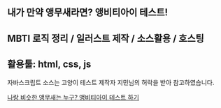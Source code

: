 내가 만약 앵무새라면? 앵비티아이 테스트!
-------------------------------------
MBTI 로직 정리 / 일러스트 제작 / 소스활용 / 호스팅
-------------------------------------
활용툴: html, css, js
-------------------------------------
자바스크립트 소스는 고양이 테스트 제작자 지민님의 허락을 받아 참고하였습니다.

<a href="https://angbti.netlify.app/">나랑 비슷한 앵무새는 누구? 앵비티아이 테스트 하기<a>
